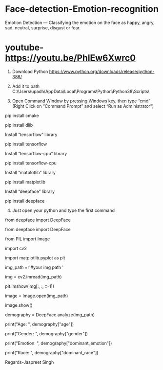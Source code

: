 # Face-detection-Emotion-recognition
Emotion Detection — Classifying the emotion on the face as happy, angry, sad, neutral, surprise, disgust or fear.

# youtube-https://youtu.be/PhlEw6Xwrc0

1. Download Python
https://www.python.org/downloads/release/python-386/

2. Add it to path
C:\Users\upadh\AppData\Local\Programs\Python\Python38\Scripts\

3. Open Command Window by pressing Windows key, then type “cmd” 
(Right Click on
“Command Prompt” and select “Run as Administrator”)

pip install cmake

pip install dlib

Install “tensorflow” library

pip install tensorflow

Install “tensorflow-cpu” library

pip install tensorflow-cpu

Install “matplotlib” library


pip install matplotlib

Install “deepface” library

pip install deepface



4. Just open your python and type the first command

from deepface import DeepFace



from deepface import DeepFace

from PIL import Image

import cv2

import matplotlib.pyplot as plt

img_path =r'#your img path '

img = cv2.imread(img_path)

plt.imshow(img[:, :, ::-1])

image = Image.open(img_path)

image.show()

demography = DeepFace.analyze(img_path)

print("Age: ", demography["age"])

print("Gender: ", demography["gender"])

print("Emotion: ", demography["dominant_emotion"])

print("Race: ", demography["dominant_race"])

Regards-Jaspreet Singh

